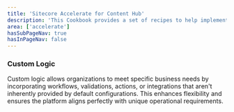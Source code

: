 ```yaml
---
title: 'Sitecore Accelerate for Content Hub'
description: 'This Cookbook provides a set of recipes to help implementing Content Hub through setup, configuration and implemenation.'
area: ['accelerate']
hasSubPageNav: true
hasInPageNav: false
---
```


### Custom Logic

Custom logic allows organizations to meet specific business needs by incorporating workflows, validations, actions, or integrations that aren't inherently provided by default configurations. This enhances flexibility and ensures the platform aligns perfectly with unique operational requirements.